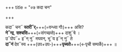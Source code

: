 +++
title = "०७ कदा चन"

+++

कदा᳓ चन᳓ **स्तरी᳓र्**+++(=वन्ध्या गौः)+++ असि?  
**ने᳓न्द्र**, **सश्चसि**+++(=संगच्छसे)+++ दाशु᳓षे ।  
उ᳓पोप᳓+ इ᳓न् नु᳓ मघवन्, भू᳓य इ᳓न् नु᳓ ते  
**दा᳓नं** देव᳓स्य +++(उप+उप-)+++**पृच्यते**+++(←पृची सम्पर्के)+++ ॥
